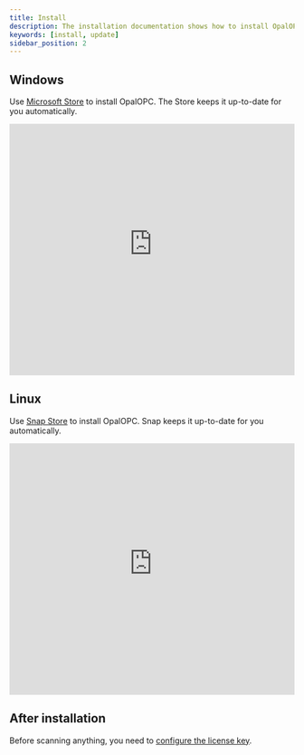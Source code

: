```yaml
---
title: Install
description: The installation documentation shows how to install OpalOPC on Windows or Linux.
keywords: [install, update]
sidebar_position: 2
---
```


## Windows

Use [Microsoft Store](https://apps.microsoft.com/detail/OpalOPC/9N89VWR0GK7H?launch=true&mode=mini) to install OpalOPC. The Store keeps it up-to-date for you automatically.

<iframe width="100%" height="444" src="https://www.youtube-nocookie.com/embed/0sstrWBaSYA?si=oUtJ1bbVDYxQwUan" title="YouTube video player" frameborder="0" allow="accelerometer; autoplay; clipboard-write; encrypted-media; gyroscope; picture-in-picture; web-share" allowfullscreen></iframe>

## Linux

Use [Snap Store](https://snapcraft.io/opalopc) to install OpalOPC. Snap keeps it up-to-date for you automatically.

<iframe width="100%" height="444" src="https://www.youtube-nocookie.com/embed/PWbCHtSqhis?si=K929wmVRGjVQP7O7" title="YouTube video player" frameborder="0" allow="accelerometer; autoplay; clipboard-write; encrypted-media; gyroscope; picture-in-picture; web-share" allowfullscreen></iframe>

## After installation

Before scanning anything, you need to [configure the license key](configure-license-key.md).
